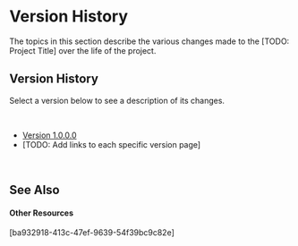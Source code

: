 ﻿<document xmlns:msxsl="urn:schemas-microsoft-com:xslt" xmlns:ddue="http://ddue.schemas.microsoft.com/authoring/2003/5" xmlns:xlink="http://www.w3.org/1999/xlink">

# Version History<span id="PageHeader"> </span>

The topics in this section describe the various changes made to the [TODO: Project Title] over the life of the project.



## Version History

Select a version below to see a description of its changes.


 <ul>
<li>
<a href="86c034f3-5580-4d6c-ae16-2c0614d14574">Version 1.0.0.0</a>

</li>

<li>
[TODO: Add links to each specific version page]

</li>
</ul> 


## See Also<span id="seeAlsoSection"> </span>


#### Other Resources
<span class="nolink">[ba932918-413c-47ef-9639-54f39bc9c82e]</span><br />
</document>